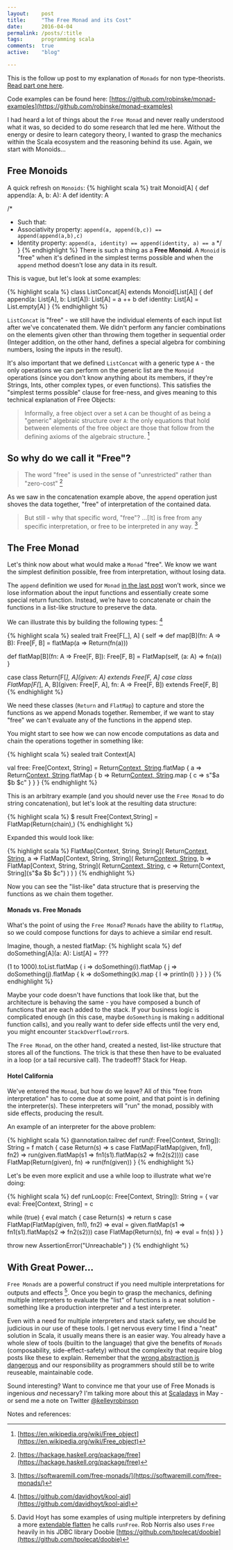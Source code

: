 ```yaml
---
layout:    post
title:     "The Free Monad and its Cost"
date:      2016-04-04
permalink: /posts/:title
tags:      programming scala
comments:  true
active:    "blog"

---
```


This is the follow up post to my explanation of `Monads` for non type-theorists. [Read part one here](http://blog.krobinson.me/posts/explaining-monads).

Code examples can be found here: [https://github.com/robinske/monad-examples](https://github.com/robinske/monad-examples)

<div class="line"></div>

I had heard a lot of things about the `Free Monad` and never really understood what it was, so decided to do some research that led me here. Without the energy or desire to learn category theory, I wanted to grasp the mechanics within the Scala ecosystem and the reasoning behind its use. Again, we start with Monoids...

## Free Monoids

A quick refresh on `Monoids`:
{% highlight scala %}
trait Monoid[A] {
  def append(a: A, b: A): A
  def identity: A
  
  /*
   * Such that:
   * Associativity property: `append(a, append(b,c)) == append(append(a,b),c)`
   * Identity property: `append(a, identity) == append(identity, a) == a`
   */
}
{% endhighlight %}
There is such a thing as a **Free Monoid**. A `Monoid` is "free" when it's defined in the simplest terms possible and when the `append` method doesn't lose any data in its result. 

This is vague, but let's look at some examples:

{% highlight scala %}
class ListConcat[A] extends Monoid[List[A]] {
  def append(a: List[A], b: List[A]): List[A] = a ++ b
  def identity: List[A] = List.empty[A]
}
{% endhighlight %}

`ListConcat` is "free" - we still have the individual elements of each input list after we've concatenated them. We didn't perform any fancier combinations on the elements given other than throwing them together in sequential order (Integer addition, on the other hand, defines a special algebra for combining numbers, losing the inputs in the result). 

It's also important that we defined `ListConcat` with a generic type `A` - the only operations we can perform on the generic list are the `Monoid` operations (since you don't know anything about its members, if they're Strings, Ints, other complex types, or even functions). This satisfies the "simplest terms possible" clause for free-ness, and gives meaning to this technical explanation of Free Objects:

> Informally, a free object over a set `A` can be thought of as being a "generic" algebraic structure over `A`: the only equations that hold between elements of the free object are those that follow from the defining axioms of the algebraic structure. [^1]

[^1]: [https://en.wikipedia.org/wiki/Free_object](https://en.wikipedia.org/wiki/Free_object)

## So why do we call it "Free"?

> The word "free" is used in the sense of "unrestricted" rather than "zero-cost" [^2]

[^2]: [https://hackage.haskell.org/package/free](https://hackage.haskell.org/package/free)

As we saw in the concatenation example above, the `append` operation just shoves the data together, "free" of interpretation of the contained data.

> But still - why that specific word, "free"? ...[It] is free from any specific interpretation, or free to be interpreted in any way. [^3]

[^3]: [https://softwaremill.com/free-monads/](https://softwaremill.com/free-monads/)

## The Free Monad

Let's think now about what would make a `Monad` "free". We know we want the simplest definition possible, free from interpretation, without losing data.

The `append` definition we used for `Monad` [in the last post](http://blog.krobinson.me/posts/explaining-monads#monads) won’t work, since we lose information about the input functions and essentially create some special return function. Instead, we’re have to concatenate or chain the functions in a list-like structure to preserve the data.

We can illustrate this by building the following types: [^11]

[^11]: [https://github.com/davidhoyt/kool-aid](https://github.com/davidhoyt/kool-aid)

{% highlight scala %}
sealed trait Free[F[_], A] { self =>
  def map[B](fn: A => B): Free[F, B] =
    flatMap(a => Return(fn(a)))

  def flatMap[B](fn: A => Free[F, B]): Free[F, B] =
    FlatMap(self, (a: A) => fn(a))
}

case class Return[F[_], A](given: A) extends Free[F, A]
case class FlatMap[F[_], A, B](given: Free[F, A], fn: A => Free[F, B]) extends Free[F, B]
{% endhighlight %}

We need these classes (`Return` and `FlatMap`) to capture and store the functions as we append Monads together. Remember, if we want to stay "free" we can't evaluate any of the functions in the append step.

You might start to see how we can now encode computations as data and chain the operations together in something like:

{% highlight scala %}
sealed trait Context[A]

val free: Free[Context, String] =
  Return[Context, String]("chain").flatMap { a =>
    Return[Context, String]("these").flatMap { b =>
      Return[Context, String]("together").map { c =>
        s"$a $b $c"
      }
    }
  }
{% endhighlight %}

This is an arbitrary example (and you should never use the `Free Monad` to do string concatenation), but let's look at the resulting data structure:

{% highlight scala %}
$ result
Free[Context,String] = FlatMap(Return(chain),<function1>)
{% endhighlight %}

Expanded this would look like:

{% highlight scala %}
FlatMap[Context, String, String](
  Return[Context, String]("chain"), a => FlatMap[Context, String, String](
    Return[Context, String]("these"), b => FlatMap[Context, String, String](
      Return[Context, String]("together"), c => Return[Context, String](s"$a $b $c")
    )
  )
)
{% endhighlight %}

Now you can see the "list-like" data structure that is preserving the functions as we chain them together. 

#### Monads vs. Free Monads
What's the point of using the `Free Monad`? `Monads` have the ability to `flatMap`, so we could compose functions for days to achieve a similar end result.

Imagine, though, a nested flatMap: 
{% highlight scala %}
def doSomething[A](a: A): List[A] = ???

(1 to 1000).toList.flatMap { i =>
  doSomething(i).flatMap { j =>
    doSomething(j).flatMap { k =>
      doSomething(k).map { l =>
        println(l)
      }
    }
  }
}
{% endhighlight %}

Maybe your code doesn't have functions that look like that, but the architecture is behaving the same - you have composed a bunch of functions that are each added to the stack. If your business logic is complicated enough (in this case, maybe `doSomething` is making `n` additional function calls), and you really want to defer side effects until the very end, you might encounter `StackOverflowError`s.

The `Free Monad`, on the other hand, created a nested, list-like structure that stores all of the functions. The trick is that these then have to be evaluated in a loop (or a tail recursive call). The tradeoff? Stack for Heap.

#### Hotel California

We've entered the `Monad`, but how do we leave? All of this "free from interpretation" has to come due at some point, and that point is in defining the interpreter(s). These interpreters will "run" the monad, possibly with side effects, producing the result.

An example of an interpreter for the above problem:

{% highlight scala %}
@annotation.tailrec
def run(f: Free[Context, String]): String = f match {
  case Return(s)                         => s
  case FlatMap(FlatMap(given, fn1), fn2) => run(given.flatMap(s1 => fn1(s1).flatMap(s2 => fn2(s2))))
  case FlatMap(Return(given), fn)        => run(fn(given))
}
{% endhighlight %}

Let's be even more explicit and use a while loop to illustrate what we're doing:

{% highlight scala %}
def runLoop(c: Free[Context, String]): String = {
  var eval: Free[Context, String] = c

  while (true) {
    eval match {
      case Return(s) =>
        return s
      case FlatMap(FlatMap(given, fn1), fn2) =>
        eval = given.flatMap(s1 => fn1(s1).flatMap(s2 => fn2(s2)))
      case FlatMap(Return(s), fn) =>
        eval = fn(s)
    }
  }

  throw new AssertionError("Unreachable")
}
{% endhighlight %}

## With Great Power...

`Free Monads` are a powerful construct if you need multiple interpretations for outputs and effects [^12]. Once you begin to grasp the mechanics, defining multiple interpreters to evaluate the "list" of functions is a neat solution - something like a production interpreter and a test interpreter. 

[^12]: David Hoyt has some examples of using multiple interpreters by defining a more [extendable flatten](https://github.com/davidhoyt/kool-aid/blob/master/free/src/main/scala/sbtb/koolaid/fun/free/package.scala) he calls `runFree`. Rob Norris also uses `Free` heavily in his JDBC library Doobie [https://github.com/tpolecat/doobie](https://github.com/tpolecat/doobie)

Even with a need for multiple interpreters and stack safety, we should be judicious in our use of these tools. I get nervous every time I find a "neat" solution in Scala, it usually means there is an easier way. You already have a whole slew of tools (builtin to the language) that give the benefits of `Monads` (composability, side-effect-safety) without the complexity that require blog posts like these to explain. Remember that the [wrong abstraction is dangerous](http://www.sandimetz.com/blog/2016/1/20/the-wrong-abstraction) and our responsibility as programmers should still be to write reuseable, maintainable code. 

<div class="line"></div>

Sound interesting? Want to convince me that your use of Free Monads is ingenious *and* necessary? I'm talking more about this at [Scaladays](http://event.scaladays.org/scaladays-nyc-2016) in May - or send me a note on Twitter [@kelleyrobinson](https://www.twitter.com/kelleyrobinson)


<div class="line"></div>

<p class="references" style="margin-bottom: 0;">Notes and references:</p>
